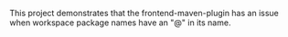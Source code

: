 This project demonstrates that the frontend-maven-plugin has an issue when workspace package names have an "@" in its name.
